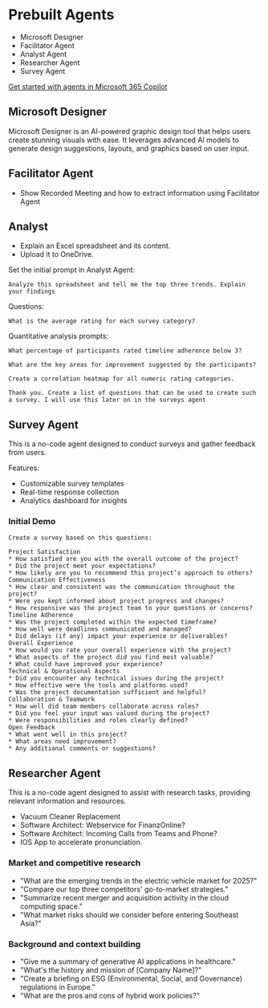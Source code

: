 # Prebuilt Agents

- Microsoft Designer
- Facilitator Agent
- Analyst Agent
- Researcher Agent
- Survey Agent

[Get started with agents in Microsoft 365 Copilot](https://support.microsoft.com/en-us/topic/get-started-with-agents-in-microsoft-365-copilot-943e563d-602d-40fa-bdd1-dbc83f582466)

## Microsoft Designer

Microsoft Designer is an AI-powered graphic design tool that helps users create stunning visuals with ease. It leverages advanced AI models to generate design suggestions, layouts, and graphics based on user input.

## Facilitator Agent

- Show Recorded Meeting and how to extract information using Facilitator Agent

## Analyst

- Explain an Excel spreadsheet and its content.
- Upload it to OneDrive.

Set the initial prompt in Analyst Agent:

```plaintext
Analyze this spreadsheet and tell me the top three trends. Explain your findings
```

Questions:

```plaintext
What is the average rating for each survey category?
```

Quantitative analysis prompts:

```plaintext
What percentage of participants rated timeline adherence below 3?
```

```plaintext
What are the key areas for improvement suggested by the participants?
```

```plaintext
Create a correlation heatmap for all numeric rating categories.
```

```plaintext
Thank you. Create a list of questions that can be used to create such a survey. I will use this later on in the surveys agent
```

## Survey Agent

This is a no-code agent designed to conduct surveys and gather feedback from users.

Features:

- Customizable survey templates
- Real-time response collection
- Analytics dashboard for insights

### Initial Demo

```plaintext
Create a survey based on this questions:

Project Satisfaction
* How satisfied are you with the overall outcome of the project?
* Did the project meet your expectations?
* How likely are you to recommend this project’s approach to others?
Communication Effectiveness
* How clear and consistent was the communication throughout the project?
* Were you kept informed about project progress and changes?
* How responsive was the project team to your questions or concerns?
Timeline Adherence
* Was the project completed within the expected timeframe?
* How well were deadlines communicated and managed?
* Did delays (if any) impact your experience or deliverables?
Overall Experience
* How would you rate your overall experience with the project?
* What aspects of the project did you find most valuable?
* What could have improved your experience?
Technical & Operational Aspects
* Did you encounter any technical issues during the project?
* How effective were the tools and platforms used?
* Was the project documentation sufficient and helpful?
Collaboration & Teamwork
* How well did team members collaborate across roles?
* Did you feel your input was valued during the project?
* Were responsibilities and roles clearly defined?
Open Feedback
* What went well in this project?
* What areas need improvement?
* Any additional comments or suggestions?
```

## Researcher Agent

This is a no-code agent designed to assist with research tasks, providing relevant information and resources.

- Vacuum Cleaner Replacement
- Software Architect: Webservice for FinanzOnline?
- Software Architect: Incoming Calls from Teams and Phone?
- IOS App to accelerate pronunciation.

### Market and competitive research

- "What are the emerging trends in the electric vehicle market for 2025?"
- "Compare our top three competitors' go-to-market strategies."
- "Summarize recent merger and acquisition activity in the cloud computing space."
- "What market risks should we consider before entering Southeast Asia?"

### Background and context building

- "Give me a summary of generative AI applications in healthcare."
- "What's the history and mission of [Company Name]?"
- "Create a briefing on ESG (Environmental, Social, and Governance) regulations in Europe."
- "What are the pros and cons of hybrid work policies?"
